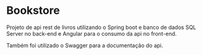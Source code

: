 # Bookstore

Projeto de api rest de livros utilizando o Spring boot e banco de dados SQL Server no back-end e Angular para o consumo da api no front-end.

Também foi utilizado o Swagger para a documentação do api.